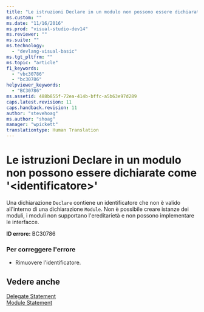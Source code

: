 ```yaml
---
title: "Le istruzioni Declare in un modulo non possono essere dichiarate come &#39;&lt;identificatore&gt;&#39; | Microsoft Docs"
ms.custom: ""
ms.date: "11/16/2016"
ms.prod: "visual-studio-dev14"
ms.reviewer: ""
ms.suite: ""
ms.technology: 
  - "devlang-visual-basic"
ms.tgt_pltfrm: ""
ms.topic: "article"
f1_keywords: 
  - "vbc30786"
  - "bc30786"
helpviewer_keywords: 
  - "BC30786"
ms.assetid: 488b855f-72ea-414b-bffc-a5b63e97d289
caps.latest.revision: 11
caps.handback.revision: 11
author: "stevehoag"
ms.author: "shoag"
manager: "wpickett"
translationtype: Human Translation
---
```

# Le istruzioni Declare in un modulo non possono essere dichiarate come &#39;&lt;identificatore&gt;&#39;
Una dichiarazione `Declare` contiene un identificatore che non è valido all'interno di una dichiarazione `Module`. Non è possibile creare istanze dei moduli, i moduli non supportano l'ereditarietà e non possono implementare le interfacce.  
  
 **ID errore:** BC30786  
  
### Per correggere l'errore  
  
-   Rimuovere l'identificatore.  
  
## Vedere anche  
 [Delegate Statement](../../visual-basic/language-reference/statements/delegate-statement.md)   
 [Module Statement](../../visual-basic/language-reference/statements/module-statement.md)